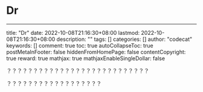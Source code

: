 # Dr


---
title: "Dr"
date: 2022-10-08T21:16:30+08:00
lastmod: 2022-10-08T21:16:30+08:00
description: ""
tags: []
categories: []
author: "codecat"
keywords: []
comment: true
toc: true
autoCollapseToc: true
postMetaInFooter: false
hiddenFromHomePage: false
contentCopyright: true
reward: true
mathjax: true
mathjaxEnableSingleDollar: false

？？？？？？？？？？？？？？？？？？？？？？？？？？？

？？？？？？？？？？？？？？？？？？


